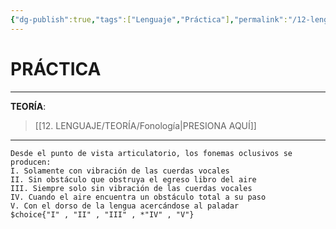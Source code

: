 ```yaml
---
{"dg-publish":true,"tags":["Lenguaje","Práctica"],"permalink":"/12-lenguaje/practica/fonologia/","dgPassFrontmatter":true}
---
```


# PRÁCTICA
---
**TEORÍA**:
>[[12. LENGUAJE/TEORÍA/Fonología\|PRESIONA AQUÍ]]

---

```exercise
Desde el punto de vista articulatorio, los fonemas oclusivos se producen:
I. Solamente con vibración de las cuerdas vocales
II. Sin obstáculo que obstruya el egreso libro del aire
III. Siempre solo sin vibración de las cuerdas vocales
IV. Cuando el aire encuentra un obstáculo total a su paso
V. Con el dorso de la lengua acercándose al paladar
$choice{"I" , "II" , "III" , *"IV" , "V"}
```
